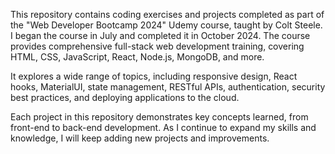 This repository contains coding exercises and projects completed as part of the "Web Developer Bootcamp 2024" Udemy course, taught by Colt Steele. I began the course in July and completed it in October 2024. The course provides comprehensive full-stack web development training, covering HTML, CSS, JavaScript, React, Node.js, MongoDB, and more.

It explores a wide range of topics, including responsive design, React hooks, MaterialUI, state management, RESTful APIs, authentication, security best practices, and deploying applications to the cloud.

Each project in this repository demonstrates key concepts learned, from front-end to back-end development. As I continue to expand my skills and knowledge, I will keep adding new projects and improvements.
